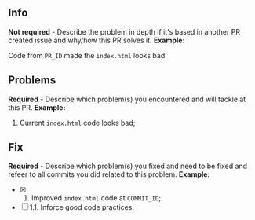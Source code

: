 ## Info

**Not required** - Describe the problem in depth if it's based in another PR created issue and why/how this PR solves it. **Example:**

Code from `PR_ID` made the `index.html` looks bad 

## Problems  

**Required** - Describe which problem(s) you encountered and will tackle at this PR. **Example:**
1. Current `index.html` code looks bad;

## Fix

**Required** - Describe which problem(s) you fixed and need to be fixed and refeer to all commits you did related to this problem. **Example:**
- [x] 1. Improved `index.html` code at `COMMIT_ID`;
- [ ] 1.1. Inforce good code practices.